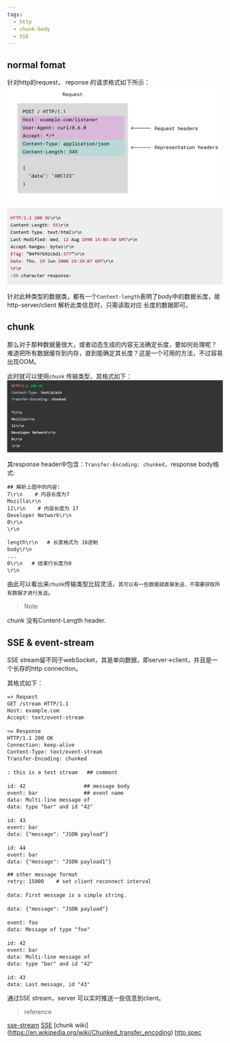 ```yaml
---
tags:
  - http
  - chunk-body
  - SSE
---
```

## normal fomat

针对http的request， reponse 的请求格式如下所示：
![](./images/request.png)


![](./images/response1.png)


针对此种类型的数据类，都有一个`Content-length`表明了body中的数据长度，故 http-server/client 解析此类信息时，只需读取对应 长度的数据即可。

## chunk
那么对于那种数据量很大，或者动态生成的内容无法确定长度，要如何处理呢？
难道把所有数据缓存到内存，直到能确定其长度？这是一个可用的方法，不过容易出现OOM。

此时就可以使用`chunk` 传输类型，其格式如下：
![](./images/chunk.png)

其response header中包含：`Transfer-Encoding: chunked`，response body格式:

```shell
## 解析上图中的内容:
7\r\n    # 内容长度为7
Mozilla\r\n
11\r\n    # 内容长度为 17
Developer Network\r\n
0\r\n
\r\n

```

```shell
length\r\n   # 长度格式为 16进制
body\r\n
...
0\r\n   # 结束行长度为0
\r\n
```

由此可以看出来`chunk`传输类型比较灵活，`其可以有一些数据就直接发送，不需要获取所有数据才进行发送`。

> Note

chunk 没有Content-Length header.


## SSE & event-stream

SSE stream留不同于webSocket，其是单向数据，即server->client，并且是一个长存的http connection。

其格式如下：
```shell
=> Request
GET /stream HTTP/1.1
Host: example.com
Accept: text/event-stream

<= Response
HTTP/1.1 200 OK
Connection: keep-alive
Content-Type: text/event-stream
Transfer-Encoding: chunked

: this is a test stream   ## comment

id: 42                   ## message body
event: bar               ## event name
data: Multi-line message of
data: type "bar" and id "42"

id: 43
event: bar
data: {"message": "JSON payload"}

id: 44
event: bar
data: {"message": "JSON payload1"}

```

```shell
## other message format
retry: 15000    # set client reconnect interval

data: First message is a simple string.

data: {"message": "JSON payload"}

event: foo
data: Message of type "foo"

id: 42
event: bar
data: Multi-line message of
data: type "bar" and id "42"

id: 43
data: Last message, id "43"
```

通过SSE stream，server 可以实时推送一些信息到client。


> reference

[sse-stream](https://developer.mozilla.org/en-US/docs/Web/API/Server-sent_events/Using_server-sent_events)
[SSE](https://hpbn.co/server-sent-events-sse/)
[chunk wiki] (https://en.wikipedia.org/wiki/Chunked_transfer_encoding)
[http spec](https://datatracker.ietf.org/doc/html/rfc9112)



